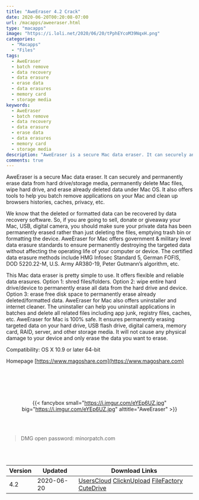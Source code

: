 ```yaml
---
title: "AweEraser 4.2 Crack"
date: 2020-06-20T00:20:08-07:00
url: /macapps/aweeraser.html
type: "macapps"
image: "https://i.loli.net/2020/06/20/tPphEYcoM39NqxH.png"
categories:
  - "Macapps"
  - "Files"
tags:
  - AweEraser
  - batch remove
  - data recovery
  - data erasure
  - erase data
  - data erasures
  - memory card
  - storage media
keywords:
  - AweEraser
  - batch remove
  - data recovery
  - data erasure
  - erase data
  - data erasures
  - memory card
  - storage media
description: "AweEraser is a secure Mac data eraser. It can securely and permanently erase data from hard drive/storage media, permanently delete Mac files, wipe hard drive, and erase already deleted data under Mac OS"
comments: true
---
```


AweEraser is a secure Mac data eraser. It can securely and permanently erase data from hard drive/storage media, permanently delete Mac files, wipe hard drive, and erase already deleted data under Mac OS. It also offers tools to help you batch remove applications on your Mac and clean up browsers histories, caches, privacy, etc.

We know that the deleted or formatted data can be recovered by data recovery software. So, if you are going to sell, donate or giveaway your Mac, USB, digital camera, you should make sure your private data has been permanently erased rather than just deleting the files, emptying trash bin or formatting the device. AweEraser for Mac offers government & military level data erasure standards to ensure permanently destroying the targeted data without affecting the operating life of your computer or device. The certified data erasure methods include HMG Infosec Standard 5, German FOFIS, DOD 5220.22-M, U.S. Army AR380-19, Peter Gutmann’s algorithm, etc.

This Mac data eraser is pretty simple to use. It offers flexible and reliable data erasures. Option 1: shred files/folders. Option 2: wipe entire hard drive/device to permanently erase all data from the hard drive and device. Option 3: erase free disk space to permanently erase already deleted/formatted data. AweEraser for Mac also offers uninstaller and internet cleaner. The uninstaller can help you uninstall applications in batches and delete all related files including app junk, registry files, caches, etc. AweEraser for Mac is 100% safe. It ensures permanently erasing targeted data on your hard drive, USB flash drive, digital camera, memory card, RAID, server, and other storage media. It will not cause any physical damage to your device and only erase the data you want to erase.

Compatibility: OS X 10.9 or later 64-bit

Homepage [https://www.magoshare.com](https://www.magoshare.com)

<br/>
<br/>
<script async src="https://pagead2.googlesyndication.com/pagead/js/adsbygoogle.js"></script>
<ins class="adsbygoogle"
     style="display:block; text-align:center;"
     data-ad-layout="in-article"
     data-ad-format="fluid"
     data-ad-client="ca-pub-8746275014476192"
     data-ad-slot="5144997159"></ins>
<script>
     (adsbygoogle = window.adsbygoogle || []).push({});
</script>
<br/>
<br/>


<center>

{{< fancybox small="https://i.imgur.com/eYEp6UZ.jpg" big="https://i.imgur.com/eYEp6UZ.jpg" alttitle="AweEraser" >}}

</center>

<br/>
<br/>


> DMG open password: minorpatch.com

<br/>

<br/>
<div id="history_version" class="history_version">

| Version | Updated | Download Links |
| ---- | ---- | ---- |
| 4.2 | 2020-06-20 | [UsersCloud](https://ouo.io/CsbphHw)   [ClicknUpload](https://ouo.io/AY42oF)   [FileFactory](https://ouo.io/msAbjH)   [CuteDrive](https://ouo.io/WDcY4cl) |

</div>

